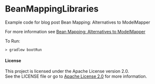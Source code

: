 # BeanMappingLibraries
Example code for blog post Bean Mapping: Alternatives to ModelMapper

For more information see [Bean Mapping: Alternatives to ModelMapper](http://amydegregorio.com/2019/01/18/bean-mapping-alternatives-to-modelmapper/)

To Run:
```
> gradlew bootRun
```

#### License

This project is licensed under the Apache License version 2.0.  
See the LICENSE file or go to [Apache License 2.0](https://www.apache.org/licenses/LICENSE-2.0) for more information. 
